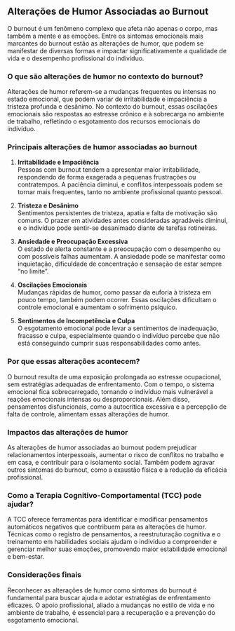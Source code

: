 ## Alterações de Humor Associadas ao Burnout

O burnout é um fenômeno complexo que afeta não apenas o corpo, mas também a mente e as emoções. Entre os sintomas emocionais mais marcantes do burnout estão as alterações de humor, que podem se manifestar de diversas formas e impactar significativamente a qualidade de vida e o desempenho profissional do indivíduo.

### O que são alterações de humor no contexto do burnout?

Alterações de humor referem-se a mudanças frequentes ou intensas no estado emocional, que podem variar de irritabilidade e impaciência a tristeza profunda e desânimo. No contexto do burnout, essas oscilações emocionais são respostas ao estresse crônico e à sobrecarga no ambiente de trabalho, refletindo o esgotamento dos recursos emocionais do indivíduo.

### Principais alterações de humor associadas ao burnout

1. **Irritabilidade e Impaciência**  
   Pessoas com burnout tendem a apresentar maior irritabilidade, respondendo de forma exagerada a pequenas frustrações ou contratempos. A paciência diminui, e conflitos interpessoais podem se tornar mais frequentes, tanto no ambiente profissional quanto pessoal.

2. **Tristeza e Desânimo**  
   Sentimentos persistentes de tristeza, apatia e falta de motivação são comuns. O prazer em atividades antes consideradas agradáveis diminui, e o indivíduo pode sentir-se desanimado diante de tarefas rotineiras.

3. **Ansiedade e Preocupação Excessiva**  
   O estado de alerta constante e a preocupação com o desempenho ou com possíveis falhas aumentam. A ansiedade pode se manifestar como inquietação, dificuldade de concentração e sensação de estar sempre “no limite”.

4. **Oscilações Emocionais**  
   Mudanças rápidas de humor, como passar da euforia à tristeza em pouco tempo, também podem ocorrer. Essas oscilações dificultam o controle emocional e aumentam o sofrimento psíquico.

5. **Sentimentos de Incompetência e Culpa**  
   O esgotamento emocional pode levar a sentimentos de inadequação, fracasso e culpa, especialmente quando o indivíduo percebe que não está conseguindo cumprir suas responsabilidades como antes.

### Por que essas alterações acontecem?

O burnout resulta de uma exposição prolongada ao estresse ocupacional, sem estratégias adequadas de enfrentamento. Com o tempo, o sistema emocional fica sobrecarregado, tornando o indivíduo mais vulnerável a reações emocionais intensas ou desproporcionais. Além disso, pensamentos disfuncionais, como a autocrítica excessiva e a percepção de falta de controle, alimentam essas alterações de humor.

### Impactos das alterações de humor

As alterações de humor associadas ao burnout podem prejudicar relacionamentos interpessoais, aumentar o risco de conflitos no trabalho e em casa, e contribuir para o isolamento social. Também podem agravar outros sintomas do burnout, como a exaustão física e a redução da eficácia profissional.

### Como a Terapia Cognitivo-Comportamental (TCC) pode ajudar?

A TCC oferece ferramentas para identificar e modificar pensamentos automáticos negativos que contribuem para as alterações de humor. Técnicas como o registro de pensamentos, a reestruturação cognitiva e o treinamento em habilidades sociais ajudam o indivíduo a compreender e gerenciar melhor suas emoções, promovendo maior estabilidade emocional e bem-estar.

### Considerações finais

Reconhecer as alterações de humor como sintomas do burnout é fundamental para buscar ajuda e adotar estratégias de enfrentamento eficazes. O apoio profissional, aliado a mudanças no estilo de vida e no ambiente de trabalho, é essencial para a recuperação e a prevenção do esgotamento emocional.